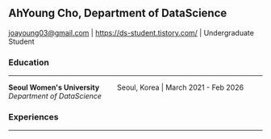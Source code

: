 ## AhYoung Cho, Department of DataScience
joayoung03@gmail.com  |  https://ds-student.tistory.com/  |  Undergraduate Student     

### Education
-----
**Seoul Women's University**  &nbsp; &nbsp; &nbsp; &nbsp;  Seoul, Korea | March 2021 - Feb 2026      
_Department of DataScience_     
     
     
### Experiences
-----
